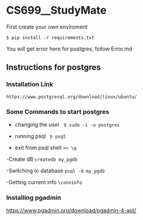 # CS699__StudyMate

First create your own enviroment

`$ pip install -r requirements.txt`

You will get error here for postgres, follow Error.md


## Instructions for postgres
### Installation Link
`https://www.postgresql.org/download/linux/ubuntu/`

### Some Commands to start postgres
- changing the user
``` $ sudo -i -u postgres```

- running psql
  ``` $ psql```
- exit from psql shell
  `>> \q`

-Create dB
`createdb my_pgdb`

-Switching to database
`psql -d my_pgdb`

-Getting current info 
`\conninfo`

### Installing pgadmin
https://www.pgadmin.org/download/pgadmin-4-apt/

